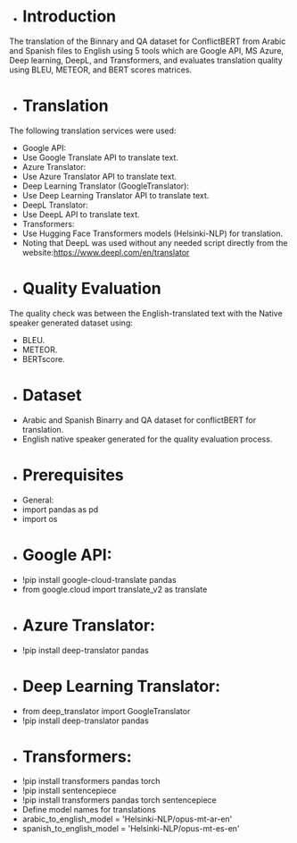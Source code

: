 + # Introduction
The translation of the Binnary and QA dataset for ConflictBERT from Arabic and Spanish files to English using 5 tools which are Google API, MS Azure, Deep learning, DeepL, and Transformers, and evaluates translation quality using BLEU, METEOR, and BERT scores matrices.
+ # Translation
The following translation services were used:
+ Google API:
+ Use Google Translate API to translate text.
+ Azure Translator:
+ Use Azure Translator API to translate text.
+ Deep Learning Translator (GoogleTranslator):
+ Use Deep Learning Translator API to translate text.
+ DeepL Translator:
+ Use DeepL API to translate text.
+ Transformers:
+ Use Hugging Face Transformers models (Helsinki-NLP) for translation.
+ Noting that DeepL was used without any needed script directly from the website:https://www.deepl.com/en/translator
+ # Quality Evaluation
The quality check was between the English-translated text with the Native speaker generated dataset using:
+ BLEU.
+  METEOR.
+ BERTscore.
+ # Dataset
+ Arabic and Spanish Binarry and QA dataset for conflictBERT for translation.
+ English native speaker generated for the quality evaluation process.
+ # Prerequisites
+ General:
+ import pandas as pd
+ import os
+ # Google API:
+ !pip install google-cloud-translate pandas
+ from google.cloud import translate_v2 as translate
+ # Azure Translator:
+ !pip install deep-translator pandas
+ # Deep Learning Translator:
+ from deep_translator import GoogleTranslator
+ !pip install deep-translator pandas
+ # Transformers:
+ !pip install transformers pandas torch
+ !pip install sentencepiece
+ !pip install transformers pandas torch sentencepiece
+ Define model names for translations
+ arabic_to_english_model = 'Helsinki-NLP/opus-mt-ar-en'
+ spanish_to_english_model = 'Helsinki-NLP/opus-mt-es-en'
